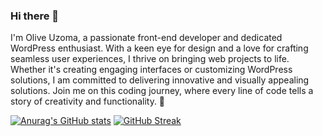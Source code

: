 ### Hi there 👋

I'm Olive Uzoma, a passionate front-end developer and dedicated WordPress enthusiast. With a keen eye for design and a love for crafting seamless user experiences, I thrive on bringing web projects to life. Whether it's creating engaging interfaces or customizing WordPress solutions, I am committed to delivering innovative and visually appealing solutions. Join me on this coding journey, where every line of code tells a story of creativity and functionality. 🚀

[![Anurag's GitHub stats](https://github-readme-stats.vercel.app/api?username=uzomaolive)](https://github.com/anuraghazra/github-readme-stats)
[![GitHub Streak](https://streak-stats.demolab.com/?user=uzomaolive)](https://git.io/streak-stats)
